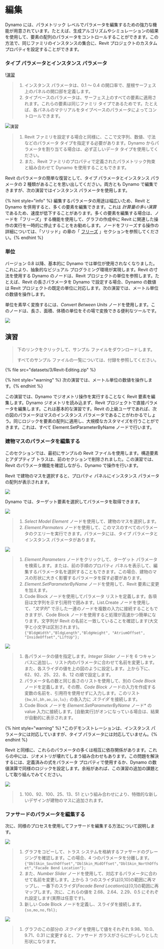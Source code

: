 # 編集

Dynamo には、パラメトリック レベルでパラメータを編集するための強力な機能が用意されています。たとえば、生成アルゴリズムやシミュレーションの結果を使用して、要素の配列のパラメータをコントロールすることができます。この方法で、同じファミリのインスタンスの集合に、Revit プロジェクトのカスタム プロパティを設定することができます。

### タイプ パラメータとインスタンス パラメータ

\![演習](<../.gitbook/assets/32 (2).jpg>)

> 1. インスタンス パラメータは、0.1 ～ 0.4 の開口率で、屋根サーフェス上のパネルの開口部を定義します。
> 2. タイプベースのパラメータは、サーフェス上のすべての要素に適用されます。これらの要素は同じファミリ タイプであるためです。たとえば、各パネルのマテリアルをタイプベースのパラメータによってコントロールできます。

![演習](../.gitbook/assets/params.jpg)

> 1. Revit ファミリを設定する場合と同様に、ここで文字列、数値、寸法などのパラメータ タイプを指定する必要があります。Dynamo からパラメータを割り当てる場合は、必ず正しいデータ タイプを使用してください。
> 2. また、Revit ファミリのプロパティで定義されたパラメトリック拘束と組み合わせて Dynamo を使用することもできます。

Revit のパラメータの簡単な復習として、タイプ パラメータとインスタンス パラメータの 2 種類があることを思い出してください。両方とも Dynamo で編集できますが、次の演習ではインスタンス パラメータを使用します。

{% hint style="info" %} 編集するパラメータの用途は幅広いため、Revit と Dynamo を併用すると、多くの要素を編集できます。これは _計算量の多い演算_ であるため、速度が低下することがあります。多くの要素を編集する場合は、ノードを「フリーズ」する機能を使用して、グラフの作成中に Revit に関連した操作の実行を一時的に停止することをお勧めします。ノードをフリーズする操作の詳細については、「ソリッド」の章の「 [フリーズ](../5\_essential\_nodes\_and\_concepts/5-2\_geometry-for-computational-design/6-solids.md) 」セクションを参照してください。{% endhint %}

### 単位

バージョン 0.8 以降、基本的に Dynamo では単位が使用されなくなりました。これにより、抽象的なビジュアル プログラミング環境が実現します。Revit の寸法を使用する Dynamo のノードは、Revit プロジェクトの単位を参照します。たとえば、Revit の長さパラメータを Dynamo で設定する場合、Dynamo の数値は Revit プロジェクトの既定の単位に対応します。次の演習では、メートル単位の数値を操作します。

単位を素早く変換するには、_Convert Between Units_ ノードを使用します。このノードは、長さ、面積、体積の単位をその場で変換できる便利なツールです。

![](images/3/editing-units.jpg)

## 演習

> 下のリンクをクリックして、サンプル ファイルをダウンロードします。
>
> すべてのサンプル ファイルの一覧については、付録を参照してください。

{% file src="datasets/3/Revit-Editing.zip" %}

{% hint style="warning" %} 次の演習では、メートル単位の数値を操作します。{% endhint %}

この演習では、Dynamo でジオメトリ操作を実行することなく Revit 要素を編集します。Dynamo ジオメトリを読み込まず、Revit プロジェクトで直接パラメータを編集します。これは基本的な演習です。Revit の上級ユーザであれば、次の図のパラメータはマスのインスタンス パラメータであることがわかるでしょう。同じロジックを要素の配列に適用し、大規模なカスタマイズを行うことができます。これは、すべて Element.SetParameterByName ノードで行います。

### 建物マスのパラメータを編集する

このセクションでは、最初にサンプルの Revit ファイルを使用します。構造要素とアダプティブ トラスは、前のセクションで削除されました。この演習では、Revit のパラメータ機能を確認しながら、Dynamo で操作を行います。

Revit で建物のマスを選択すると、プロパティ パネルにインスタンス パラメータの配列が表示されます。

![](images/3/editing-exercise01.jpg)

Dynamo では、ターゲット要素を選択してパラメータを取得できます。

![](images/3/editing-exercise02.jpg)

> 1. _Select Model Element_ ノードを使用して、建物のマスを選択します。
> 2. _Element.Parmaters_ ノードを使用して、このマスのすべてのパラメータのクエリーを実行できます。パラメータには、タイプ パラメータとインスタンス パラメータがあります。

![](images/3/editing-exercise03.jpg)

> 1. _Element.Parameters_ ノードをクリックして、ターゲット パラメータを検索します。または、前の手順のプロパティ パネルを表示して、編集するパラメータ名を選択することもできます。この場合、建物のマスの形状に大きく影響するパラメータを探す必要があります。
> 2. _Element.SetParameterByName_ ノードを使用して、Revit 要素に変更を加えます。
> 3. Code Block ノードを使用してパラメータ リストを定義します。各項目は文字列を示す引用符で囲みます。List.Create ノードを使用して、_"文字列"_ で示した一連のノードを複数の入力に接続することもできますが、Code Block ノードを使用すると処理が高速かつ簡単になります。文字列が Revit の名前と一致していることを確認します(大文字と小文字は区別されます)。`{"BldgWidth","BldgLength","BldgHeight", "AtriumOffset", "InsideOffset","LiftUp"};`

![](images/3/editing-exercise04.jpg)

> 1. 各パラメータの値を指定します。_Integer Slider_ ノードを 6 つキャンバスに追加し、リスト内のパラメータに合わせて名前を変更します。また、各スライダの値を上の図のように設定します。上から下に、62、92、25、22、8、12 の順で設定します。
> 2. パラメータ名の数と同じ長さのリストを使用して、別の _Code Block_ ノードを定義します。その際、_Code Block_ ノードの入力を作成する変数の名前を、引用符を使用せずに入力します。このリスト `{bw,bl,bh,ao,io,lu};` の各入力に _スライダ_ を接続します。
> 3. Code Block ノードを _Element.SetParameterByName_ ノード* の value 入力に接続します。[自動実行]がオンになっている場合は、結果が自動的に表示されます。

{% hint style="warning" %} *このデモンストレーションは、インスタンス パラメータには対応していますが、タイプ パラメータには対応していません。{% endhint %}

Revit と同様に、これらのパラメータの多くは相互に依存関係があります。これらの中には、ジオメトリが壊れてしまう組み合わせもあります。この問題を解決するには、定義済みの式をパラメータ プロパティで使用するか、Dynamo の数値演算で同様のロジックを設定します。余裕があれば、この演習の追加の課題として取り組んでみてください。

![](images/3/editing-exercise05.jpg)

> 1. 100、92、100、25、13、51 という組み合わせにより、特徴的な新しいデザインが建物のマスに追加されます。

### ファサードのパラメータを編集する

次に、同様のプロセスを使用してファサードを編集する方法について説明します。

![](images/3/editing-exercise06.jpg)

> 1. グラフをコピーして、トラス システムを格納するファサードのグレージングを確認します。この場合、4 つのパラメータを分離します。`{"DblSkin_SouthOffset","DblSkin_MidOffset","DblSkin_NorthOffset","Facade Bend Location"};`
> 2. また、_Number Slider_ ノードを使用して、対応するパラメータに合わせて名前を変更します。上から 3 つのスライダは[0,10]の範囲に再マップし、一番下のスライダ(_Facade Bend Location_)は[0,1]の範囲に再マップします。次に、これらの値を 2.68、2.64、2.29、0.5 にそれぞれ設定します(実際は任意です)。
> 3. 新しい Code Block ノードを定義し、スライダを接続します。`{so,mo,no,fbl};`

![](images/3/editing-exercise07.jpg)

> 1. グラフのこの部分の _スライダ_ を使用して値をそれぞれ 9.98、10.0、9.71、0.31 に変更すると、ファサード ガラスがさらにがっしりとした形状になります。
